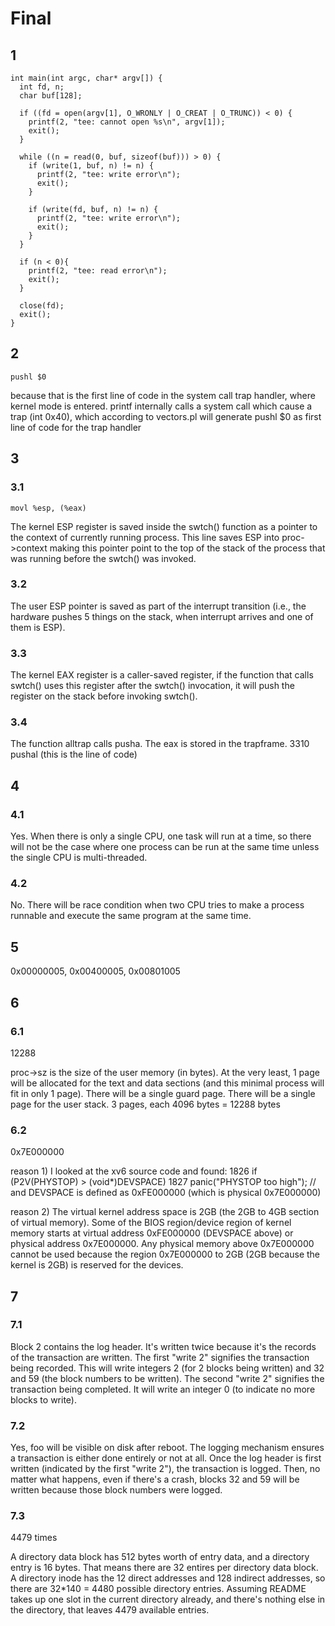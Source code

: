 # Final

## 1

```
int main(int argc, char* argv[]) {
  int fd, n;
  char buf[128];

  if ((fd = open(argv[1], O_WRONLY | O_CREAT | O_TRUNC)) < 0) {
    printf(2, "tee: cannot open %s\n", argv[1]);
    exit();
  }
  
  while ((n = read(0, buf, sizeof(buf))) > 0) {
    if (write(1, buf, n) != n) {
      printf(2, "tee: write error\n");
      exit();
    }

    if (write(fd, buf, n) != n) {
      printf(2, "tee: write error\n");
      exit();
    }
  }

  if (n < 0){
    printf(2, "tee: read error\n");
    exit();
  }
  
  close(fd);
  exit();
}
```

## 2
```
pushl $0 
```

because that is the first line of code in the system call trap handler, where kernel mode is entered. printf internally calls a system call which cause a trap (int 0x40), which according to vectors.pl will generate pushl $0 as first line of code for the trap handler

## 3

### 3.1
```
movl %esp, (%eax)
```

The kernel ESP register is saved inside the swtch() function as a pointer to the context
of currently running process. This line saves ESP into proc->context making this pointer point to the top of the stack of the process that was running before the swtch() was invoked.

### 3.2

The user ESP pointer is saved as part of the interrupt transition (i.e., the hardware pushes
5 things on the stack, when interrupt arrives and one of them is ESP).

### 3.3

The kernel EAX register is a caller-saved register, if the function that calls swtch() uses
this register after the swtch() invocation, it will push the register on the stack before
invoking swtch().

### 3.4

The function alltrap calls pusha. The eax is stored in the trapframe. 
3310 pushal (this is the line of code)

## 4

### 4.1
Yes. When there is only a single CPU,  one task will run at a time, so there will not be the case where one process can be run at the same time unless the single CPU is multi-threaded.

### 4.2
No. There will be race condition when two CPU tries to make a process runnable and execute the same program at the same time.

## 5
0x00000005, 0x00400005, 0x00801005

## 6
### 6.1
12288

proc->sz is the size of the user memory (in bytes). At the very least, 1 page will be allocated for the text and data sections (and this minimal process will fit in only 1 page). There will be a single guard page. There will be a single page for the user stack. 3 pages, each 4096 bytes = 12288 bytes

### 6.2

0x7E000000

reason 1) I looked at the xv6 source code and found:
1826  if (P2V(PHYSTOP) > (void*)DEVSPACE)
1827    panic("PHYSTOP too high");
// and DEVSPACE is defined as 0xFE000000 (which is physical 0x7E000000)

reason 2) The virtual kernel address space is 2GB (the 2GB to 4GB section of virtual memory). Some of the BIOS region/device region of kernel memory starts at virtual address 0xFE000000 (DEVSPACE above) or physical address 0x7E000000. Any physical memory above 0x7E000000 cannot be used because the region 0x7E000000 to 2GB (2GB because the kernel is 2GB) is reserved for the devices. 

## 7
### 7.1
Block 2 contains the log header. It's written twice because it's the records of the transaction are written.
The first "write 2" signifies the transaction being recorded. This will write integers 2 (for 2 blocks being written) and 32 and 59 (the block numbers to be written).
The second "write 2" signifies the transaction being completed. It will write an integer 0 (to indicate no more blocks to write).

### 7.2

Yes, foo will be visible on disk after reboot.
The logging mechanism ensures a transaction is either done entirely or not at all. Once the log header is first written (indicated by the first "write 2"), the transaction is logged. Then, no matter what happens, even if there's a crash, blocks 32 and 59 will be written because those block numbers were logged.

### 7.3

4479 times

A directory data block has 512 bytes worth of entry data, and a directory entry is 16 bytes. That means there are 32 entires per directory data block. A directory inode has the 12 direct addresses and 128 indirect addresses, so there are 32*140 = 4480 possible directory entries. Assuming README takes up one slot in the current directory already, and there's nothing else in the directory, that leaves 4479 available entries.
